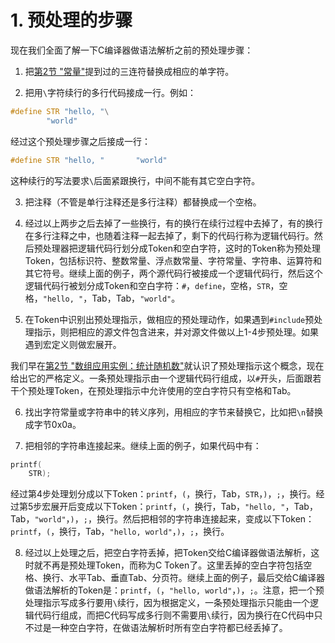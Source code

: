 # 1. 预处理的步骤

现在我们全面了解一下C编译器做语法解析之前的预处理步骤：

1. 把[第2节 "常量"](../ch02/s02)提到过的三连符替换成相应的单字符。

2. 把用`\`字符续行的多行代码接成一行。例如：

```c
#define STR "hello, "\
		"world"
```

经过这个预处理步骤之后接成一行：

```c
#define STR "hello, "		"world"
```

这种续行的写法要求`\`后面紧跟换行，中间不能有其它空白字符。

3. 把注释（不管是单行注释还是多行注释）都替换成一个空格。

4. 经过以上两步之后去掉了一些换行，有的换行在续行过程中去掉了，有的换行在多行注释之中，也随着注释一起去掉了，剩下的代码行称为逻辑代码行。然后预处理器把逻辑代码行划分成Token和空白字符，这时的Token称为预处理Token，包括标识符、整数常量、浮点数常量、字符常量、字符串、运算符和其它符号。继续上面的例子，两个源代码行被接成一个逻辑代码行，然后这个逻辑代码行被划分成Token和空白字符：`#`，`define`，空格，`STR`，空格，`"hello, "`，Tab，Tab，`"world"`。

5. 在Token中识别出预处理指示，做相应的预处理动作，如果遇到`#include`预处理指示，则把相应的源文件包含进来，并对源文件做以上1-4步预处理。如果遇到宏定义则做宏展开。

我们早在[第2节 "数组应用实例：统计随机数"](../ch08/s02)就认识了预处理指示这个概念，现在给出它的严格定义。一条预处理指示由一个逻辑代码行组成，以`#`开头，后面跟若干个预处理Token，在预处理指示中允许使用的空白字符只有空格和Tab。

6. 找出字符常量或字符串中的转义序列，用相应的字节来替换它，比如把`\n`替换成字节0x0a。

7. 把相邻的字符串连接起来。继续上面的例子，如果代码中有：

```c
printf(
	STR);
```

经过第4步处理划分成以下Token：`printf`，`(`，换行，Tab，`STR`，`)`，`;`，换行。经过第5步宏展开后变成以下Token：`printf`，`(`，换行，Tab，`"hello, "`，Tab，Tab，`"world"`，`)`，`;`，换行。然后把相邻的字符串连接起来，变成以下Token：`printf`，`(`，换行，Tab，`"hello, world"`，`)`，`;`，换行。

8. 经过以上处理之后，把空白字符丢掉，把Token交给C编译器做语法解析，这时就不再是预处理Token，而称为C Token了。这里丢掉的空白字符包括空格、换行、水平Tab、垂直Tab、分页符。继续上面的例子，最后交给C编译器做语法解析的Token是：`printf`，`(`，`"hello, world"`，`)`，`;`。注意，把一个预处理指示写成多行要用`\`续行，因为根据定义，一条预处理指示只能由一个逻辑代码行组成，而把C代码写成多行则不需要用`\`续行，因为换行在C代码中只不过是一种空白字符，在做语法解析时所有空白字符都已经丢掉了。 